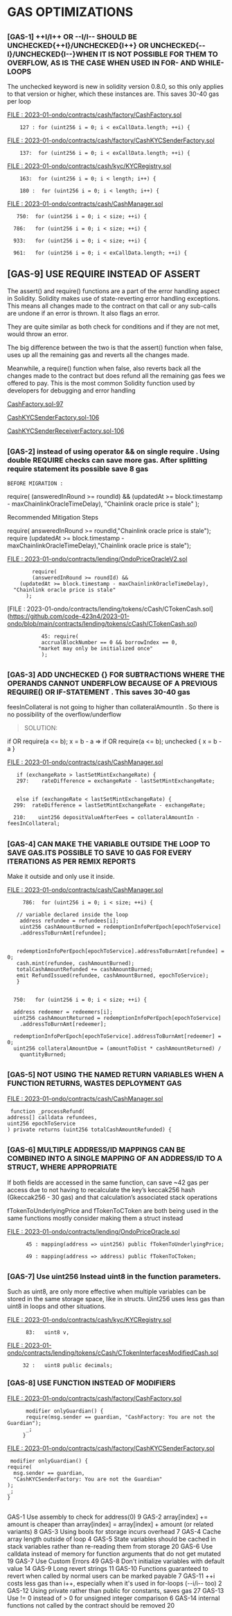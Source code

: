
# GAS OPTIMIZATIONS

##

###  [GAS-1] ++I/I++ OR --I/I-- SHOULD BE UNCHECKED{++I}/UNCHECKED{I++} OR  UNCHECKED{--I}/UNCHECKED{I--}WHEN IT IS NOT POSSIBLE FOR THEM TO OVERFLOW, AS IS THE CASE WHEN USED IN FOR- AND WHILE-LOOPS

The unchecked keyword is new in solidity version 0.8.0, so this only applies to that version or higher, which these instances are. This saves 30-40 gas per loop

[FILE : 2023-01-ondo/contracts/cash/factory/CashFactory.sol](https://github.com/code-423n4/2023-01-ondo/blob/main/contracts/cash/factory/CashFactory.sol)

        127 : for (uint256 i = 0; i < exCallData.length; ++i) {

[FILE : 2023-01-ondo/contracts/cash/factory/CashKYCSenderFactory.sol](https://github.com/code-423n4/2023-01-ondo/blob/main/contracts/cash/factory/CashKYCSenderFactory.sol)

        137:  for (uint256 i = 0; i < exCallData.length; ++i) {

[FILE : 2023-01-ondo/contracts/cash/kyc/KYCRegistry.sol](https://github.com/code-423n4/2023-01-ondo/blob/main/contracts/cash/kyc/KYCRegistry.sol)

        163:  for (uint256 i = 0; i < length; i++) {

        180 :  for (uint256 i = 0; i < length; i++) {

[FILE : 2023-01-ondo/contracts/cash/CashManager.sol](https://github.com/code-423n4/2023-01-ondo/blob/main/contracts/cash/CashManager.sol)

       750:  for (uint256 i = 0; i < size; ++i) {

      786:   for (uint256 i = 0; i < size; ++i) {

      933:   for (uint256 i = 0; i < size; ++i) {

      961:   for (uint256 i = 0; i < exCallData.length; ++i) {

## [GAS-9]  USE REQUIRE INSTEAD OF ASSERT

The assert() and require() functions are a part of the error handling aspect in Solidity. Solidity makes use of state-reverting error handling exceptions. This means all changes made to the contract on that call or any sub-calls are undone if an error is thrown. It also flags an error.

They are quite similar as both check for conditions and if they are not met, would throw an error.

The big difference between the two is that the assert() function when false, uses up all the remaining gas and reverts all the changes made.

Meanwhile, a require() function when false, also reverts back all the changes made to the contract but does refund all the remaining gas fees we offered to pay. This is the most common Solidity function used by developers for debugging and error handling

[CashFactory.sol-97](https://github.com/code-423n4/2023-01-ondo/blob/f3426e5b6b4561e09460b2e6471eb694efdd6c70/contracts/cash/factory/CashFactory.sol#L97)

[CashKYCSenderFactory.sol-106](https://github.com/code-423n4/2023-01-ondo/blob/f3426e5b6b4561e09460b2e6471eb694efdd6c70/contracts/cash/factory/CashKYCSenderFactory.sol#L106)

[CashKYCSenderReceiverFactory.sol-106](https://github.com/code-423n4/2023-01-ondo/blob/f3426e5b6b4561e09460b2e6471eb694efdd6c70/contracts/cash/factory/CashKYCSenderReceiverFactory.sol#L106)

##

### [GAS-2] instead of using operator && on single require  . Using double REQUIRE  checks can save more gas. After splitting require statement its possible save 8 gas

    BEFORE MIGRATION : 

require(
      (answeredInRound >= roundId) &&
        (updatedAt >= block.timestamp - maxChainlinkOracleTimeDelay),
      "Chainlink oracle price is stale"
    );

Recommended Mitigation Steps

require( answeredInRound >= roundId,"Chainlink oracle price is stale");
require (updatedAt >= block.timestamp - maxChainlinkOracleTimeDelay),"Chainlink oracle price is stale");

[FILE : 2023-01-ondo/contracts/lending/OndoPriceOracleV2.sol](https://github.com/code-423n4/2023-01-ondo/blob/main/contracts/lending/OndoPriceOracleV2.sol)

            require(
            (answeredInRound >= roundId) &&
        (updatedAt >= block.timestamp - maxChainlinkOracleTimeDelay),
      "Chainlink oracle price is stale"
          );

[FILE : 2023-01-ondo/contracts/lending/tokens/cCash/CTokenCash.sol] (https://github.com/code-423n4/2023-01-ondo/blob/main/contracts/lending/tokens/cCash/CTokenCash.sol)


               45: require(
               accrualBlockNumber == 0 && borrowIndex == 0,
              "market may only be initialized once"
               );


##

###  [GAS-3]  ADD UNCHECKED {} FOR SUBTRACTIONS WHERE THE OPERANDS CANNOT UNDERFLOW BECAUSE OF A PREVIOUS REQUIRE() OR IF-STATEMENT . This saves 30-40 gas

feesInCollateral is not going to higher than collateralAmountIn . So there is no possibility of the overflow/underflow 

> SOLUTION:

  if OR require(a <= b); x = b - a => if  OR require(a <= b); unchecked { x = b - a }

[FILE : 2023-01-ondo/contracts/cash/CashManager.sol](https://github.com/code-423n4/2023-01-ondo/blob/main/contracts/cash/CashManager.sol)


       if (exchangeRate > lastSetMintExchangeRate) {
       297:    rateDifference = exchangeRate - lastSetMintExchangeRate;


       else if (exchangeRate < lastSetMintExchangeRate) {
      299:  rateDifference = lastSetMintExchangeRate - exchangeRate;
   
      210:    uint256 depositValueAfterFees = collateralAmountIn - feesInCollateral;

##

### [GAS-4] CAN MAKE THE VARIABLE OUTSIDE THE LOOP TO SAVE GAS.ITS POSSIBLE TO SAVE 10 GAS FOR EVERY ITERATIONS AS PER REMIX REPORTS 

Make it outside and only use it inside.

[FILE : 2023-01-ondo/contracts/cash/CashManager.sol](https://github.com/code-423n4/2023-01-ondo/blob/main/contracts/cash/CashManager.sol)

         786:  for (uint256 i = 0; i < size; ++i) {

       // variable declared inside the loop
        address refundee = refundees[i];  
        uint256 cashAmountBurned = redemptionInfoPerEpoch[epochToService]
        .addressToBurnAmt[refundee];


       redemptionInfoPerEpoch[epochToService].addressToBurnAmt[refundee] = 0;
       cash.mint(refundee, cashAmountBurned);
       totalCashAmountRefunded += cashAmountBurned;
       emit RefundIssued(refundee, cashAmountBurned, epochToService);
       }     


      750:   for (uint256 i = 0; i < size; ++i) {

      address redeemer = redeemers[i];
      uint256 cashAmountReturned = redemptionInfoPerEpoch[epochToService]
        .addressToBurnAmt[redeemer];

      redemptionInfoPerEpoch[epochToService].addressToBurnAmt[redeemer] = 0;
      uint256 collateralAmountDue = (amountToDist * cashAmountReturned) /
        quantityBurned;  

##

### [GAS-5]  NOT USING THE NAMED RETURN VARIABLES WHEN A FUNCTION RETURNS, WASTES DEPLOYMENT GAS

[FILE : 2023-01-ondo/contracts/cash/CashManager.sol](https://github.com/code-423n4/2023-01-ondo/blob/main/contracts/cash/CashManager.sol)

     function _processRefund(
    address[] calldata refundees,
    uint256 epochToService
    ) private returns (uint256 totalCashAmountRefunded) {


##

### [GAS-6]  MULTIPLE ADDRESS/ID MAPPINGS CAN BE COMBINED INTO A SINGLE MAPPING OF AN ADDRESS/ID TO A STRUCT, WHERE APPROPRIATE

If both fields are accessed in the same function, can save ~42 gas per access due to not having to recalculate the key’s keccak256 hash (Gkeccak256 - 30 gas) and that calculation’s associated stack operations

fTokenToUnderlyingPrice and fTokenToCToken are both being used in the same functions mostly consider making them a struct instead

[FILE : 2023-01-ondo/contracts/lending/OndoPriceOracle.sol](https://github.com/code-423n4/2023-01-ondo/blob/main/contracts/lending/OndoPriceOracle.sol)

          45 : mapping(address => uint256) public fTokenToUnderlyingPrice;

          49 : mapping(address => address) public fTokenToCToken;

##

### [GAS-7] Use uint256 Instead uint8 in the function parameters. 


Such as uint8, are only more effective when multiple variables can be stored in the same storage space, like in structs. Uint256 uses less gas than uint8 in loops and other situations.

[FILE : 2023-01-ondo/contracts/cash/kyc/KYCRegistry.sol](https://github.com/code-423n4/2023-01-ondo/blob/main/contracts/cash/kyc/KYCRegistry.sol)

          83:   uint8 v,

[FILE : 2023-01-ondo/contracts/lending/tokens/cCash/CTokenInterfacesModifiedCash.sol ](https://github.com/code-423n4/2023-01-ondo/blob/main/contracts/lending/tokens/cCash/CTokenInterfacesModifiedCash.sol)

         32 :   uint8 public decimals;


       
### [GAS-8]  USE FUNCTION INSTEAD OF MODIFIERS

[FILE : 2023-01-ondo/contracts/cash/factory/CashFactory.sol](https://github.com/code-423n4/2023-01-ondo/blob/main/contracts/cash/factory/CashFactory.sol)

          modifier onlyGuardian() {
          require(msg.sender == guardian, "CashFactory: You are not the Guardian");
          _;
         }

[FILE : 2023-01-ondo/contracts/cash/factory/CashKYCSenderFactory.sol](https://github.com/code-423n4/2023-01-ondo/blob/main/contracts/cash/factory/CashKYCSenderFactory.sol)

     modifier onlyGuardian() {
    require(
      msg.sender == guardian,
      "CashKYCSenderFactory: You are not the Guardian"
    );
    _;
    }

##

































GAS-1	Use assembly to check for address(0)	9
GAS-2	array[index] += amount is cheaper than array[index] = array[index] + amount (or related variants)	8
GAS-3	Using bools for storage incurs overhead	7
GAS-4	Cache array length outside of loop	4
GAS-5	State variables should be cached in stack variables rather than re-reading them from storage	20
GAS-6	Use calldata instead of memory for function arguments that do not get mutated	19
GAS-7	Use Custom Errors	49
GAS-8	Don't initialize variables with default value	14
GAS-9	Long revert strings	11
GAS-10	Functions guaranteed to revert when called by normal users can be marked payable	7
GAS-11	++i costs less gas than i++, especially when it's used in for-loops (--i/i-- too)	2
GAS-12	Using private rather than public for constants, saves gas	27
GAS-13	Use != 0 instead of > 0 for unsigned integer comparison	6
GAS-14	internal functions not called by the contract should be removed	20